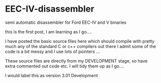 # EEC-IV-disassembler
semi automatic disassembler for Ford EEC-IV and V binaries

this is the first post, I am learning as I go....

I have posted the basic source files here which should compile with pretty much any of the standard C or c++ compilers out there
I admit some of the code is a bit messy and I use lots of pointers ...

These source files are directly from my DEVELOPMENT stage, so have extra commented out code etc.   I will tidy them up as I go....


I would label this as version 3.01  Development

